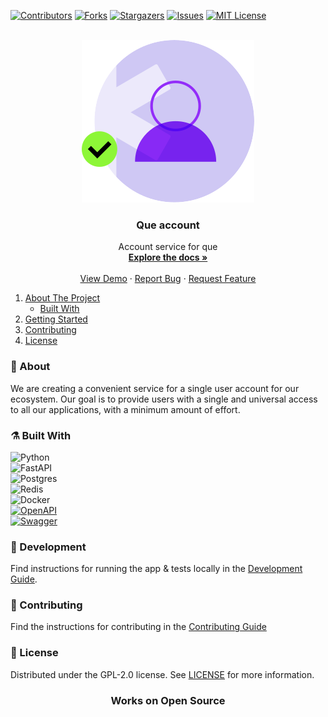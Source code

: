 [![Contributors][contributors-shield]][contributors-url]
[![Forks][forks-shield]][forks-url]
[![Stargazers][stars-shield]][stars-url]
[![Issues][issues-shield]][issues-url]
[![MIT License][license-shield]][license-url]

<!-- PROJECT LOGO -->

<br />
<div align="center">
  <a href="https://github.com/QueGroup">
    <img src="images/logo.svg" alt="logo">
  </a>

<h3 align="center">Que account</h3>

<p align="center">
    Account service for que
    <br />
    <a href="https://github.com/QueGroup/que-account/tree/main/docs"><strong>Explore the docs »</strong></a>
    <br />
    <br />
    <a href="https://github.com/QueGroup/que-account">View Demo</a>
    ·
    <a href="https://github.com/QueGroup/que-account/issues">Report Bug</a>
    ·
    <a href="https://github.com/QueGroup/que-account/issues">Request Feature</a>
  </p>
</div>

<!-- TABLE OF CONTENTS -->

1. [About The Project](#monocle_face-about)
    - [Built With](#alembic-built-with)
2. [Getting Started](#hammer-Development)
3. [Contributing](#busts_in_silhouette-contributing)
4. [License](#page_facing_up-license)

<!-- ABOUT THE PROJECT -->

### :monocle_face: About

We are creating a convenient service for a single user account for our ecosystem. Our goal is to provide users with a
single and universal access to all our applications, with a minimum amount of effort.

### :alembic: Built With

![Python](https://img.shields.io/badge/python-3670A0?style=for-the-badge&logo=python&logoColor=ffdd54)\
![FastAPI](https://img.shields.io/badge/FastAPI-005571?style=for-the-badge&logo=fastapi)\
![Postgres](https://img.shields.io/badge/postgres-%23316192.svg?style=for-the-badge&logo=postgresql&logoColor=white)\
![Redis](https://img.shields.io/badge/redis-%23DD0031.svg?style=for-the-badge&logo=redis&logoColor=white)\
![Docker](https://img.shields.io/badge/docker-%230db7ed.svg?style=for-the-badge&logo=docker&logoColor=white)\
[![OpenAPI](https://img.shields.io/badge/openapi-6BA539?style=for-the-badge&logo=openapi-initiative&logoColor=fff)](https://www.openapis.org/)\
[![Swagger](https://img.shields.io/badge/-Swagger-%23Clojure?style=for-the-badge&logo=swagger&logoColor=white)](https://swagger.io/)

<!-- GETTING STARTED -->

### :hammer: Development

Find instructions for running the app & tests locally in the [Development Guide](docs).

<!-- CONTRIBUTING -->

### :busts_in_silhouette: Contributing

Find the instructions for contributing in the [Contributing Guide](CONTRIBUTING.md)

<!-- LICENSE -->

### :page_facing_up: License

Distributed under the GPL-2.0 license. See [LICENSE](LICENSE) for more information.

<h3 align="center">Works on Open Source</h3>

[contributors-shield]: https://img.shields.io/github/contributors/QueGroup/que-account.svg?style=for-the-badge

[contributors-url]: https://github.com/QueGroup/que-account/graphs/contributors

[forks-shield]: https://img.shields.io/github/forks/QueGroup/que-account.svg?style=for-the-badge

[forks-url]: https://github.com/QueGroup/que-account/network/members

[issues-shield]: https://img.shields.io/github/issues/QueGroup/que-account.svg?style=for-the-badge

[issues-url]: https://github.com/QueGroup/que-account/issues

[license-shield]: https://img.shields.io/github/license/QueGroup/que-account.svg?style=for-the-badge

[license-url]: https://github.com/QueGroup/que-account/blob/master/LICENSE

[stars-shield]: https://img.shields.io/github/stars/QueGroup/que-account.svg?style=for-the-badge

[stars-url]: https://github.com/QueGroup/que-account/stargazers
